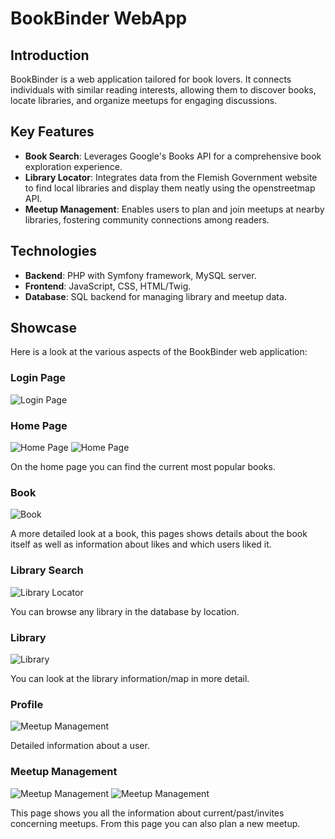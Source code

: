 
# BookBinder WebApp

## Introduction
BookBinder is a web application tailored for book lovers. It connects individuals with similar reading interests, allowing them to discover books, locate libraries, and organize meetups for engaging discussions.

## Key Features
- **Book Search**: Leverages Google's Books API for a comprehensive book exploration experience.
- **Library Locator**: Integrates data from the Flemish Government website to find local libraries and display them neatly using the openstreetmap API.
- **Meetup Management**: Enables users to plan and join meetups at nearby libraries, fostering community connections among 
readers.

## Technologies
- **Backend**: PHP with Symfony framework, MySQL server.
- **Frontend**: JavaScript, CSS, HTML/Twig.
- **Database**: SQL backend for managing library and meetup data.

## Showcase
Here is a look at the various aspects of the BookBinder web application:

### Login Page
![Login Page](images/login.png)

### Home Page
![Home Page](images/home.png)
![Home Page](images/home2.png)

On the home page you can find the current most popular books.

### Book
![Book](images/book.png)

A more detailed look at a book, this pages shows details about the book itself as well as information about likes and which users liked it.

### Library Search
![Library Locator](images/library_search.png)

You can browse any library in the database by location.

### Library
![Library](images/library.png)

You can look at the library information/map in more detail.

### Profile
![Meetup Management](images/profile.png)

Detailed information about a user.

### Meetup Management
![Meetup Management](images/meetups.png)
![Meetup Management](images/meetups2.png)

This page shows you all the information about current/past/invites concerning meetups. From this page you can also plan a new meetup.
